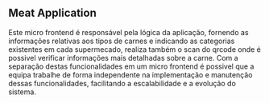 ## Meat Application

Este micro frontend é responsável pela lógica da aplicação, fornendo as informações relativas aos tipos de carnes e indicando 
as categorias existentes em cada supermecado, realiza também o scan do qrcode onde é possivel 
verificar informações mais detalhadas sobre a carne. Com a separação destas funcionalidades em um micro frontend 
é possivel que a equipa trabalhe de forma independente na implementação e manutenção dessas funcionalidades, 
facilitando a escalabilidade e a evolução do sistema.
